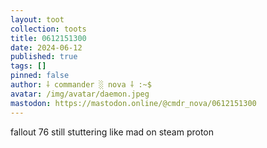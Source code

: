 ```yaml
---
layout: toot
collection: toots
title: 0612151300
date: 2024-06-12
published: true
tags: []
pinned: false
author: ⸸ commander ░ nova ⸸ :~$
avatar: /img/avatar/daemon.jpeg
mastodon: https://mastodon.online/@cmdr_nova/0612151300
---
```


fallout 76 still stuttering like mad on steam proton
